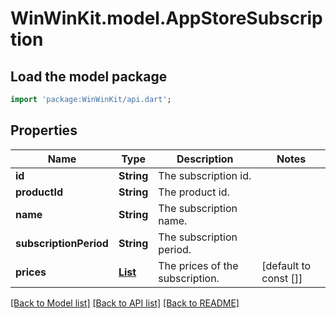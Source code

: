 # WinWinKit.model.AppStoreSubscription

## Load the model package
```dart
import 'package:WinWinKit/api.dart';
```

## Properties
Name | Type | Description | Notes
------------ | ------------- | ------------- | -------------
**id** | **String** | The subscription id. | 
**productId** | **String** | The product id. | 
**name** | **String** | The subscription name. | 
**subscriptionPeriod** | **String** | The subscription period. | 
**prices** | [**List<AppStorePrice>**](AppStorePrice.md) | The prices of the subscription. | [default to const []]

[[Back to Model list]](../README.md#documentation-for-models) [[Back to API list]](../README.md#documentation-for-api-endpoints) [[Back to README]](../README.md)


